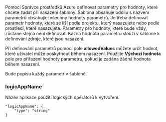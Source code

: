 Pomocí Správce prostředků Azure definovat parametry pro hodnoty, které chcete zadat při nasazení šablony. Šablona obsahuje oddílu s názvem parametrů obsahující všechny hodnoty parametrů.
Je třeba definovat parametr hodnoty, které se liší podle projektu, který nasazujete nebo podle prostředí, které nasazujete. Parametry pro hodnoty, které bude vždy, zůstane stejná není definovat. Každá hodnota parametru slouží v šabloně k definování zdroje, které jsou nasazení. 

Při definování parametrů pomocí pole **allowedValues** můžete určit hodnot, které uživatel může poskytnout během nasazení. Použijte **Výchozí hodnota** pole pro přiřazení hodnoty parametru, pokud je zadána žádná hodnota během nasazení.

Bude popisu každý parametr v šabloně.

### <a name="logicappname"></a>logicAppName

Název aplikace použití logických operátorů k vytvoření.

    "logicAppName": {
        "type": "string"
    }